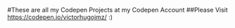 #These are all my Codepen Projects at my Codepen Account
##Please Visit https://codepen.io/victorhugojmz/ :)